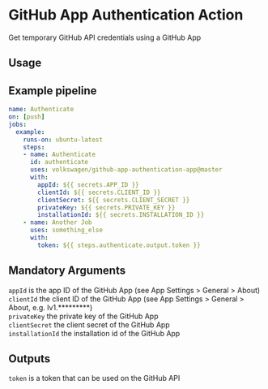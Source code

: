 # GitHub App Authentication Action
Get temporary GitHub API credentials using a GitHub App

## Usage

## Example pipeline
```yaml
name: Authenticate
on: [push]
jobs:
  example:
    runs-on: ubuntu-latest
    steps:
    - name: Authenticate
      id: authenticate
      uses: volkswagen/github-app-authentication-app@master
      with:
        appId: ${{ secrets.APP_ID }}
        clientId: ${{ secrets.CLIENT_ID }}
        clientSecret: ${{ secrets.CLIENT_SECRET }}
        privateKey: ${{ secrets.PRIVATE_KEY }}
        installationId: ${{ secrets.INSTALLATION_ID }}
    - name: Another Job 
      uses: something_else
      with:
        token: ${{ steps.authenticate.output.token }}
```

## Mandatory Arguments

`appId` is the app ID of the GitHub App (see App Settings > General > About)  
`clientId` the client ID of the GitHub App (see App Settings > General > About, e.g. Iv1.*********)  
`privateKey` the private key of the GitHub App  
`clientSecret` the client secret of the GitHub App  
`installationId` the installation id of the GitHub App  

## Outputs

`token` is a token that can be used on the GitHub API 
